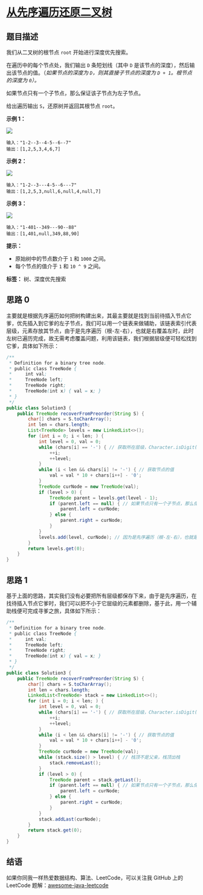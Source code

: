 # [从先序遍历还原二叉树][title]

## 题目描述

我们从二叉树的根节点 `root` 开始进行深度优先搜索。

在遍历中的每个节点处，我们输出 `D` 条短划线（其中 `D` 是该节点的深度），然后输出该节点的值。（_如果节点的深度为 `D`，则其直接子节点的深度为 `D + 1`。根节点的深度为 `0`）。_

如果节点只有一个子节点，那么保证该子节点为左子节点。

给出遍历输出 `S`，还原树并返回其根节点 `root`。

**示例 1：**

**![](https://assets.leetcode-cn.com/aliyun-lc-upload/uploads/2019/04/12/recover-a-tree-from-preorder-traversal.png)**

```
输入："1-2--3--4-5--6--7"
输出：[1,2,5,3,4,6,7]
```

**示例 2：**

**![](https://assets.leetcode-cn.com/aliyun-lc-upload/uploads/2019/04/12/screen-shot-2019-04-10-at-114101-pm.png)**

```
输入："1-2--3---4-5--6---7"
输出：[1,2,5,3,null,6,null,4,null,7]
```

**示例 3：**

![](https://assets.leetcode-cn.com/aliyun-lc-upload/uploads/2019/04/12/screen-shot-2019-04-10-at-114955-pm.png)

```
输入："1-401--349---90--88"
输出：[1,401,null,349,88,90]
```

**提示：**

*   原始树中的节点数介于 `1` 和 `1000` 之间。
*   每个节点的值介于 `1` 和 `10 ^ 9` 之间。

**标签：** 树、深度优先搜索


## 思路 0

主要就是根据先序遍历如何把树构建出来，其最主要就是找到当前待插入节点它爹，优先插入到它爹的左子节点，我们可以用一个链表来做辅助，该链表索引代表层级，元素存放其节点，由于是先序遍历（根-左-右），也就是右覆盖左时，此时左树已遍历完成，故无需考虑覆盖问题，利用该链表，我们根据层级便可轻松找到它爹，具体如下所示：

```java
/**
 * Definition for a binary tree node.
 * public class TreeNode {
 *     int val;
 *     TreeNode left;
 *     TreeNode right;
 *     TreeNode(int x) { val = x; }
 * }
 */
public class Solution3 {
    public TreeNode recoverFromPreorder(String S) {
        char[] chars = S.toCharArray();
        int len = chars.length;
        List<TreeNode> levels = new LinkedList<>();
        for (int i = 0; i < len; ) {
            int level = 0, val = 0;
            while (chars[i] == '-') { // 获取所在层级，Character.isDigit() 会比较慢
                ++i;
                ++level;
            }
            while (i < len && chars[i] != '-') { // 获取节点的值
                val = val * 10 + chars[i++] - '0';
            }
            TreeNode curNode = new TreeNode(val);
            if (level > 0) {
                TreeNode parent = levels.get(level - 1);
                if (parent.left == null) { // 如果节点只有一个子节点，那么保证该子节点为左子节点。
                    parent.left = curNode;
                } else {
                    parent.right = curNode;
                }
            }
            levels.add(level, curNode); // 因为是先序遍历（根-左-右），也就是右覆盖左时，此时左树已遍历完成，故无需考虑覆盖问题
        }
        return levels.get(0);
    }
}
```


## 思路 1

基于上面的思路，其实我们没有必要把所有层级都保存下来，由于是先序遍历，在找待插入节点它爹时，我们可以把不小于它层级的元素都删除，基于此，用一个辅助栈便可完成寻爹之旅，具体如下所示：

```java
/**
 * Definition for a binary tree node.
 * public class TreeNode {
 *     int val;
 *     TreeNode left;
 *     TreeNode right;
 *     TreeNode(int x) { val = x; }
 * }
 */
public class Solution3 {
    public TreeNode recoverFromPreorder(String S) {
        char[] chars = S.toCharArray();
        int len = chars.length;
        LinkedList<TreeNode> stack = new LinkedList<>();
        for (int i = 0; i < len; ) {
            int level = 0, val = 0;
            while (chars[i] == '-') { // 获取所在层级，Character.isDigit() 会比较慢
                ++i;
                ++level;
            }
            while (i < len && chars[i] != '-') { // 获取节点的值
                val = val * 10 + chars[i++] - '0';
            }
            TreeNode curNode = new TreeNode(val);
            while (stack.size() > level) { // 栈顶不是父亲，栈顶出栈
                stack.removeLast();
            }
            if (level > 0) {
                TreeNode parent = stack.getLast();
                if (parent.left == null) { // 如果节点只有一个子节点，那么保证该子节点为左子节点。
                    parent.left = curNode;
                } else {
                    parent.right = curNode;
                }
            }
            stack.addLast(curNode);
        }
        return stack.get(0);
    }
}
```


## 结语

如果你同我一样热爱数据结构、算法、LeetCode，可以关注我 GitHub 上的 LeetCode 题解：[awesome-java-leetcode][ajl]



[title]: https://leetcode-cn.com/problems/recover-a-tree-from-preorder-traversal
[ajl]: https://github.com/Blankj/awesome-java-leetcode
